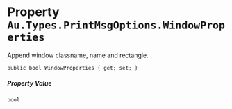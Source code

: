 # Property `Au.Types.PrintMsgOptions.WindowProperties`

Append window classname, name and rectangle.

```
public bool WindowProperties { get; set; }
```

##### Property Value

`bool`